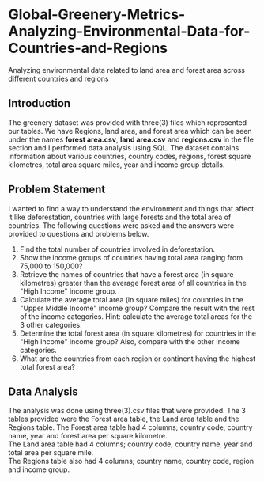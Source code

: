 # Global-Greenery-Metrics-Analyzing-Environmental-Data-for-Countries-and-Regions
Analyzing environmental data related to land area and forest area across different countries and regions

## Introduction
The greenery dataset was provided with three(3) files which represented our tables. We have Regions, land area, and forest area which can be seen under the names **forest area.csv**, **land area.csv** and **regions.csv** in the file section and I performed data analysis using SQL. The dataset contains information about various countries, country codes, regions, forest square kilometres, total area square miles, year and income group details.

## Problem Statement
I wanted to find a way to understand the environment and things that affect it like deforestation, countries with large forests and the total area of countries. 
The following questions were asked and the answers were provided to questions and problems below.

1. Find the total number of countries involved in deforestation.
2. Show the income groups of countries having total area ranging from 75,000 to 150,000?
3. Retrieve the names of countries that have a forest area (in square kilometres) greater than the average forest area of all countries in the "High Income" income group.
4. Calculate the average total area (in square miles) for countries in the "Upper Middle Income" income group? Compare the result with the rest of the income categories.
Hint: calculate the average total areas for the 3 other categories.
5. Determine the total forest area (in square kilometres) for countries in the "High Income" income group? Also, compare with the other income categories.
6. What are the countries from each region or continent having the highest total forest area?


## Data Analysis
The analysis was done using three(3).csv files that were provided. The 3 tables provided were the Forest area table, the Land area table and the Regions table. 
The Forest area table had 4 columns; country code, country name, year and forest area per square kilometre. <br>
The Land area table had 4 columns; country code, country name, year and total area per square mile. <br>
The Regions table also had 4 columns; country name, country code, region and income group. <br>

